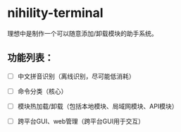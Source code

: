 # nihility-terminal

理想中是制作一个可以随意添加/卸载模块的助手系统。

## 功能列表：

- [ ] 中文拼音识别（离线识别，尽可能低消耗）
- [ ] 命令分类（核心）
- [ ] 模块热加载/卸载（包括本地模块、局域网模块、API模块）
- [ ] 跨平台GUI、web管理（跨平台GUI用于交互）

